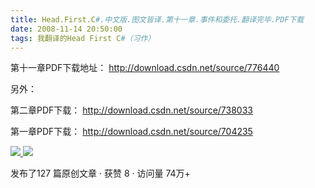 ```yaml
---
title: Head.First.C#.中文版.图文皆译.第十一章.事件和委托.翻译完毕.PDF下载
date: 2008-11-14 20:50:00
tags: 我翻译的Head First C#（习作）
---
```

第十一章PDF下载地址： [ http://download.csdn.net/source/776440
](http://download.csdn.net/source/776440)

另外：

第二章PDF下载： [ http://download.csdn.net/source/738033
](http://download.csdn.net/source/738033)

第一章PDF下载： [ http://download.csdn.net/source/704235
](http://download.csdn.net/source/704235)



[ ![](https://profile.csdnimg.cn/5/2/5/3_cuipengfei1)
![](https://g.csdnimg.cn/static/user-reg-year/1x/11.png)
](https://blog.csdn.net/cuipengfei1)



发布了127 篇原创文章  ·  获赞 8  ·  访问量 74万+

